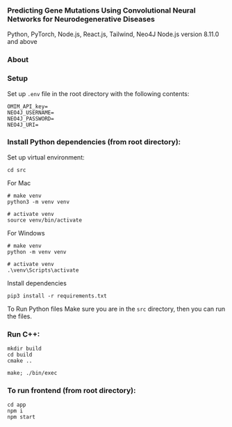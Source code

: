 ### Predicting Gene Mutations Using Convolutional Neural Networks for Neurodegenerative Diseases

Python, PyTorch, Node.js, React.js, Tailwind, Neo4J
Node.js version 8.11.0 and above

### About


### Setup
Set up ```.env``` file in the root directory with the following contents:
```
OMIM_API_key=
NEO4J_USERNAME=
NEO4J_PASSWORD=
NEO4J_URI=
```

### Install Python dependencies (from root directory):

Set up virtual environment:
```
cd src
```

For Mac
```
# make venv
python3 -m venv venv

# activate venv
source venv/bin/activate
```

For Windows
```
# make venv
python -m venv venv

# activate venv
.\venv\Scripts\activate
```


Install dependencies
```
pip3 install -r requirements.txt
```

To Run Python files
Make sure you are in the ```src``` directory, then you can run the files. 


### Run C++:
```
mkdir build
cd build
cmake ..

make; ./bin/exec
```

### To run frontend (from root directory):
```
cd app
npm i
npm start
```
